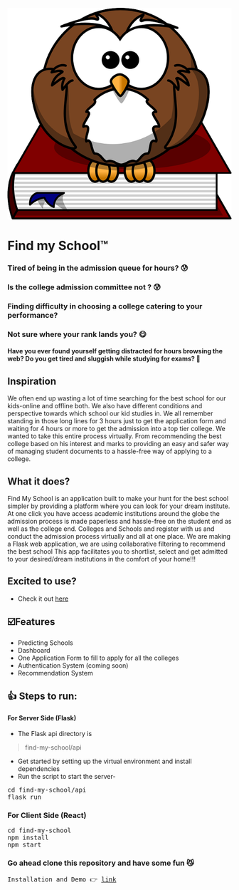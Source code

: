 <img widht="10px" src="https://github.com/Hackers-House/Find-My-School-App/blob/master/src/assets/logo.png"></img>

#
# Find my School™

### Tired of being in the admission queue for hours? 😰
### Is the college admission committee not ? 😰
### Finding difficulty in choosing a college catering to your performance? 
### Not sure where your rank lands you? :yum:


#### Have you ever found yourself getting distracted for hours browsing the web? Do you get tired and sluggish while studying for exams? 🥱

   </h2>


## Inspiration
We often end up wasting a lot of time searching for the best school for our kids-online and offline both. We also have different conditions and perspective towards which school our kid studies in. We all remember standing in those long lines for 3 hours just to get the application form and waiting for 4 hours or more to get the admission into a top tier college. We wanted to take this entire process virtually. From recommending the best college based on his interest and marks to providing an easy and safer way of managing student documents to a hassle-free way of applying to a college.

## What it does?
Find My School is an application built to make your hunt for the best school simpler by providing a platform where you can look for your dream institute. At one click you have access academic institutions around the globe the admission process is made paperless and hassle-free on the student end as well as the college end. Colleges and Schools and register with us and conduct the admission process virtually and all at one place. We are making a Flask web application, we are using collaborative filtering to recommend the best school This app facilitates you to shortlist, select and get admitted to your desired/dream institutions in the comfort of your home!!!

## Excited to use?
- Check it out [here](https://find-my-school-4ca57.web.app)

## ☑️Features

- Predicting Schools
- Dashboard
- One Application Form to fill to apply for all the colleges
- Authentication System (coming soon)
- Recommendation System

##  :thumbsup: Steps to run:

#### For Server Side (Flask)
- The Flask api directory is 
> find-my-school/api

- Get started by setting up the virtual environment and install dependencies
- Run the script to start the server-
<pre>
cd find-my-school/api
flask run
</pre>

 ### For Client Side (React)
<pre>
cd find-my-school
npm install
npm start
</pre>


### Go ahead clone this repository and have some fun 😼
<pre>
Installation and Demo 👉 <a href="https://youtu.be/s0uXRvcKAhc">link</a>
</pre>

